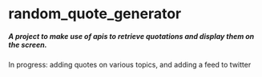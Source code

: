 # random_quote_generator

<h5>A project to make use of apis to retrieve quotations and display them on the screen.</h5>

<p>In progress: adding quotes on various topics, and adding a feed to twitter</p>
